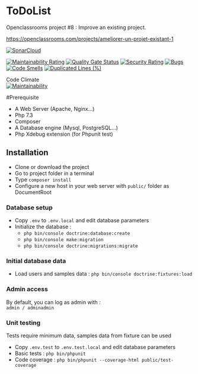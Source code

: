 ToDoList
========

Openclassrooms project #8 : Improve an existing project.

https://openclassrooms.com/projects/ameliorer-un-projet-existant-1


[![SonarCloud](https://sonarcloud.io/images/project_badges/sonarcloud-white.svg)](https://sonarcloud.io/dashboard?id=OSEvohe_OC-P8-TodoList)

[![Maintainability Rating](https://sonarcloud.io/api/project_badges/measure?project=OSEvohe_OC-P8-TodoList&metric=sqale_rating)](https://sonarcloud.io/dashboard?id=OSEvohe_OC-P8-TodoList)
[![Quality Gate Status](https://sonarcloud.io/api/project_badges/measure?project=OSEvohe_OC-P8-TodoList&metric=alert_status)](https://sonarcloud.io/dashboard?id=OSEvohe_OC-P8-TodoList)
[![Security Rating](https://sonarcloud.io/api/project_badges/measure?project=OSEvohe_OC-P8-TodoList&metric=security_rating)](https://sonarcloud.io/dashboard?id=OSEvohe_OC-P8-TodoList)
[![Bugs](https://sonarcloud.io/api/project_badges/measure?project=OSEvohe_OC-P8-TodoList&metric=bugs)](https://sonarcloud.io/dashboard?id=OSEvohe_OC-P8-TodoList)
[![Code Smells](https://sonarcloud.io/api/project_badges/measure?project=OSEvohe_OC-P8-TodoList&metric=code_smells)](https://sonarcloud.io/dashboard?id=OSEvohe_OC-P8-TodoList)
[![Duplicated Lines (%)](https://sonarcloud.io/api/project_badges/measure?project=OSEvohe_OC-P8-TodoList&metric=duplicated_lines_density)](https://sonarcloud.io/dashboard?id=OSEvohe_OC-P8-TodoList)

Code Climate  
[![Maintainability](https://api.codeclimate.com/v1/badges/3c10ea86ff7ba94bf013/maintainability)](https://codeclimate.com/github/OSEvohe/OC-P8-TodoList/maintainability)

#Prerequisite
* A Web Server (Apache, Nginx...)
* Php 7.3
* Composer
* A Database engine (Mysql, PostgreSQL...)
* Php Xdebug extension (for Phpunit test)

## Installation
* Clone or download the project
* Go to project folder in a terminal
* Type `composer install`
* Configure a new host in your web server with `public/` folder as DocumentRoot

### Database setup
* Copy `.env` to `.env.local` and edit database parameters
* Initialize the database :
    * `php bin/console doctrine:database:create`
    * `php bin/console make:migration`
    * `php bin/console doctrine:migrations:migrate`

### Initial database data
* Load users and samples data : `php bin/console doctrine:fixtures:load`

### Admin access
By default, you can log as admin with :  
`admin / adminadmin`

### Unit testing
Tests require minimum data, samples data from fixture can be used
* Copy `.env.test` to `.env.test.local` and edit database parameters
* Basic tests : `php bin/phpunit`
* Code coverage : `php bin/phpunit --coverage-html public/test-coverage`
